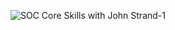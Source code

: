 ![SOC Core Skills with John Strand-1](https://github.com/ButchBytes-sec/ButchBytes-sec/assets/78964580/b309deaa-a1de-40fe-91d3-ce14b73d1e44)
